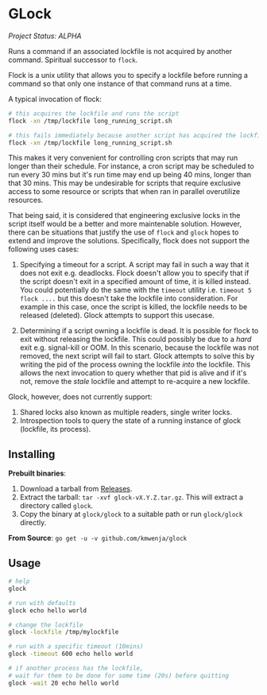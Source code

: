 # GLock

*Project Status: ALPHA*

Runs a command if an associated lockfile is not acquired by another command.
Spiritual successor to `flock`.

Flock is a unix utility that allows you to specify a lockfile before running a command
so that only one instance of that command runs at a time.

A typical invocation of flock:
```sh
# this acquires the lockfile and runs the script
flock -xn /tmp/lockfile long_running_script.sh

# this fails immediately because another script has acquired the lockfile
flock -xn /tmp/lockfile long_running_script.sh
```

This makes it very convenient for controlling cron scripts that may run longer than their schedule.
For instance, a cron script may be scheduled to run every 30 mins but it's run time may end up
being 40 mins, longer than that 30 mins. This may be undesirable for scripts that require exclusive
access to some resource or scripts that when ran in parallel overutilize resources.

That being said, it is considered that engineering exclusive locks in the script itself
would be a better and more maintenable solution. However, there can be situations
that justify the use of `flock` and `glock` hopes to extend and improve the solutions.
Specifically, flock does not support the following uses cases:

1. Specifying a timeout for a script. A script may fail in such a way that it does not exit e.g. deadlocks.
   Flock doesn't allow you to specify that if the script doesn't exit in a specified amount of time, it is killed instead.
   You could potentially do the same with the `timeout` utility i.e. `timeout 5 flock ....` but this
   doesn't take the lockfile into consideration. For example in this case, once the script is killed,
   the lockfile needs to be released (deleted). Glock attempts to support this usecase.

2. Determining if a script owning a lockfile is dead. It is possible for flock to exit without
   releasing the lockfile. This could possibly be due to a *hard* exit e.g. signal-kill or OOM.
   In this scenario, because the lockfile was not removed, the next script will fail to start.
   Glock attempts to solve this by writing the pid of the process owning the lockfile *into* the
   lockfile. This allows the next invocation to query whether that pid is alive and if it's not,
   remove the *stale* lockfile and attempt to re-acquire a new lockfile.

Glock, however, does not currently support:

1. Shared locks also known as multiple readers, single writer locks.
2. Introspection tools to query the state of a running instance of glock (lockfile, its process).

## Installing

**Prebuilt binaries**:

1. Download a tarball from [Releases](https://github.com/kmwenja/glock/releases).
2. Extract the tarball: `tar -xvf glock-vX.Y.Z.tar.gz`. This will extract a directory called `glock`.
3. Copy the binary at `glock/glock` to a suitable path or run `glock/glock` directly.

**From Source**:
`go get -u -v github.com/kmwenja/glock`

## Usage

```sh
# help
glock

# run with defaults
glock echo hello world

# change the lockfile
glock -lockfile /tmp/mylockfile

# run with a specific timeout (10mins)
glock -timeout 600 echo hello world

# if another process has the lockfile,
# wait for them to be done for some time (20s) before quitting
glock -wait 20 echo hello world
```
